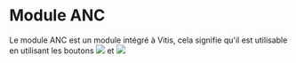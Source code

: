 # Module ANC

Le module ANC est un module intégré à Vitis, cela signifie qu'il est utilisable en utilisant les boutons ![](../images/module_anc/bouton_mode_saisie_anc.png) et ![](../images/module_anc/bouton_mode_parametrage_anc.png)

